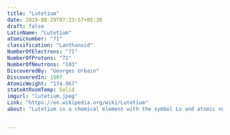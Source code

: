 ```yaml
---
title: "Lutetium"
date: 2019-08-29T07:23:57+05:30
draft: false
LatinName: "Lutetium"
atomicnumber: "71"
classification: "Lanthanoid"
NumberOfElectrons: "71"
NumberOfProtons: "71"
NumberOfNeutrons: "103" 
DiscoveredBy: "Georges Urbain" 
DiscoveredIn: 1907
AtomicWeight: "174.967"
stateAtRoomTemp: Solid
imgurl: "lutetium.jpeg"
Link: "https://en.wikipedia.org/wiki/Lutetium"
about: "Lutetium is a chemical element with the symbol Lu and atomic number 71. It is a silvery white metal, which resists corrosion in dry air, but not in moist air. Lutetium is the last element in the lanthanide series, and it is traditionally counted among the rare earths. Lutetium is sometimes considered the first element of the 6th-period transition metals, although lanthanum is more often considered as such."


---
```


